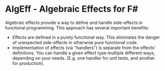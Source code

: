 # AlgEff - Algebraic Effects for F#
Algebraic effects provide a way to define and handle side-effects in  functional programming. This approach has several important benefits:
* Effects are defined in a purely functional way. This eliminates the danger of unexpected side-effects in otherwise pure functional code.
* Implementation of effects (via "handlers") is separate from the effects' definitions. You can handle a given effect type multiple different ways, depending on your needs. (E.g. one handler for unit tests, and another for production).
<!--stackedit_data:
eyJoaXN0b3J5IjpbMjAxNjQxNzMwNV19
-->